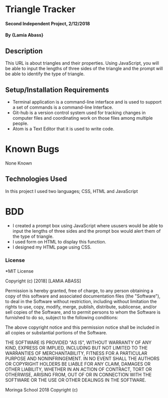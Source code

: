 # Triangle Tracker
#### Second Independent Project, 2/12/2018
#### By **{Lamia Abass}**
## Description
This URL is about triangles and their properties. Using JavaScript, you will be able to input the lengths of three sides of the triangle and the prompt will be able to identify the type of triangle.
## Setup/Installation Requirements
* Terminal application is a command-line interface and is used to support a set of commands  is a command-line Interface.
* Git-hub is a version control system used for tracking changes in computer files and coordinating work on those files among multiple people.
* Atom is a Text Editor that it is used to write code.
# Known Bugs
None Known
## Technologies Used
In this project I used two languages; CSS, HTML and JavaScript
# BDD
* I created a prompt box using JavaScript where ususers would be able to input the lengths of three sides and the prompt box would alert them of the type of triangle.
* I used form on HTML to display this function.
* I designed my HTML page using CSS.
### License
*MIT License

Copyright (c) [2018] [LAMIA ABASS]

Permission is hereby granted, free of charge, to any person obtaining a copy
of this software and associated documentation files (the "Software"), to deal
in the Software without restriction, including without limitation the rights
to use, copy, modify, merge, publish, distribute, sublicense, and/or sell
copies of the Software, and to permit persons to whom the Software is
furnished to do so, subject to the following conditions:

The above copyright notice and this permission notice shall be included in all
copies or substantial portions of the Software.

THE SOFTWARE IS PROVIDED "AS IS", WITHOUT WARRANTY OF ANY KIND, EXPRESS OR
IMPLIED, INCLUDING BUT NOT LIMITED TO THE WARRANTIES OF MERCHANTABILITY,
FITNESS FOR A PARTICULAR PURPOSE AND NONINFRINGEMENT. IN NO EVENT SHALL THE
AUTHORS OR COPYRIGHT HOLDERS BE LIABLE FOR ANY CLAIM, DAMAGES OR OTHER
LIABILITY, WHETHER IN AN ACTION OF CONTRACT, TORT OR OTHERWISE, ARISING FROM,
OUT OF OR IN CONNECTION WITH THE SOFTWARE OR THE USE OR OTHER DEALINGS IN THE
SOFTWARE.

Moringa School 2018
Copyright (c)
